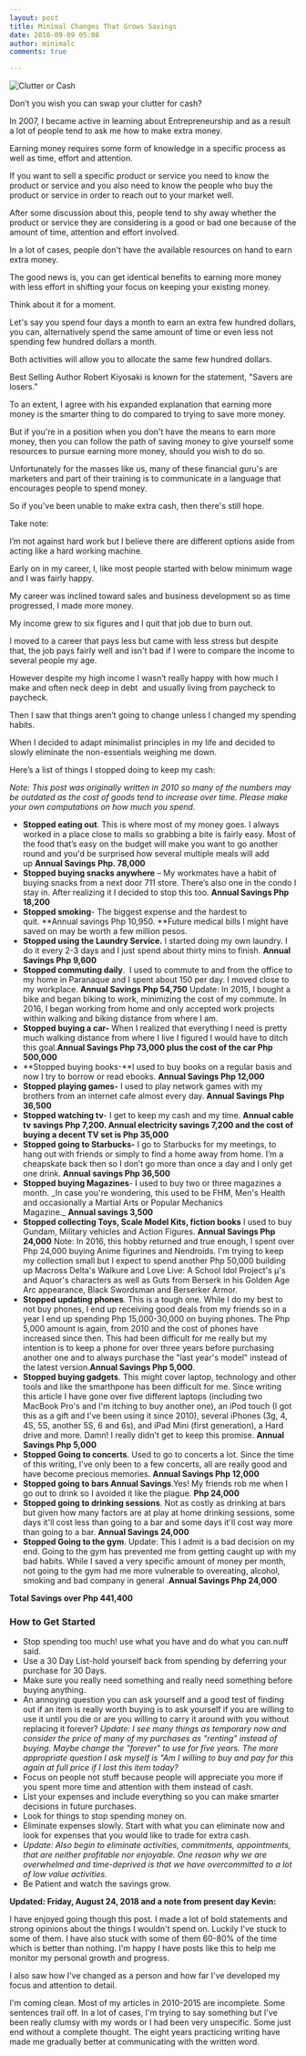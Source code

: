 ```yaml
---
layout: post
title: Minimal Changes That Grows Savings
date: 2010-09-09 05:08
author: minimalc
comments: true

---
```

<img src="http://farm5.static.flickr.com/4146/5053683676_9c112e7d3c.jpg" alt="Clutter or Cash" />

Don’t you wish you can swap your clutter for cash?

In 2007, I became active in learning about Entrepreneurship and as a result a lot of people tend to ask me how to make extra money. 

Earning money requires some form of knowledge in a specific process as well as time, effort and attention.

If you want to sell a specific product or service you need to know the product or service and you also need to know the people who buy the product or service in order to reach out to your market well.

After some discussion about this, people tend to shy away whether the product or service they are considering is a good or bad one because of the amount of time, attention and effort involved.

In a lot of cases, people don't have the available resources on hand to earn extra money.

The good news is, you can get identical benefits to earning more money with less effort in shifting your focus on keeping your existing money.

Think about it for a moment.

Let's say you spend four days a month to earn an extra few hundred dollars, you can, alternatively spend the same amount of time or even less not spending few hundred dollars a month.

Both activities will allow you to allocate the same few hundred dollars.

Best Selling Author Robert Kiyosaki is known for the statement, "Savers are losers."

To an extent, I agree with his expanded explanation that earning more money is the smarter thing to do compared to trying to save more money.

But if you're in a position when you don't have the means to earn more money, then you can follow the path of saving money to give yourself some resources to pursue earning more money, should you wish to do so.

Unfortunately for the masses like us, many of these financial guru's are marketers and part of their training is to communicate in a language that encourages people to spend money.

So if you've been unable to make extra cash, then there's still hope.

Take note:

I’m not against hard work but I believe there are different options aside from acting like a hard working machine. 

Early on in my career, I, like most people started with below minimum wage and I was fairly happy. 

My career was inclined toward sales and business development so as time progressed, I made more money. 

My income grew to six figures and I quit that job due to burn out. 

I moved to a career that pays less but came with less stress but despite that, the job pays fairly well and isn't bad if I were to compare the income to several people my age.

However despite my high income I wasn’t really happy with how much I make and often neck deep in debt  and usually living from paycheck to paycheck. 

Then I saw that things aren’t going to change unless I changed my spending habits. 

When I decided to adapt minimalist principles in my life and decided to slowly eliminate the non-essentials weighing me down.

Here’s a list of things I stopped doing to keep my cash:

_Note: This post was originally written in 2010 so many of the numbers may be outdated as the cost of goods tend to increase over time. Please make your own computations on how much you spend._

- **Stopped eating out**. This is where most of my money goes. I always worked in a place close to malls so grabbing a bite is fairly easy. Most of the food that’s easy on the budget will make you want to go another round and you'd be surprised how several multiple meals will add up **Annual Savings** **Php. 78,000**
- **Stopped buying snacks anywhere** – My workmates have a habit of buying snacks from a next door 711 store. There’s also one in the condo I stay in. After realizing it I decided to stop this too. **Annual Savings Php 18,200**
- **Stopped smoking**- The biggest expense and the hardest to quit. **Annual savings Php 10,950. **Future medical bills I might have saved on may be worth a few million pesos.
- **Stopped using the Laundry Service.** I started doing my own laundry. I do it every 2-3 days and I just spend about thirty mins to finish. **Annual Savings Php 9,600**
- **Stopped commuting daily**.  I used to commute to and from the office to my home in Paranaque and I spent about 150 per day. I moved close to my workplace. **Annual Savings Php 54,750** Update: In 2015, I bought a bike and began biking to work, minimizing the cost of my commute. In 2016, I began working from home and only accepted work projects within walking and biking distance from where I am.
- **Stopped buying a car-** When I realized that everything I need is pretty much walking distance from where I live I figured I would have to ditch this goal.**Annual Savings Php 73,000 plus the cost of the car Php 500,000**
- **Stopped buying books-**I used to buy books on a regular basis and now I try to borrow or read ebooks. **Annual Savings Php 12,000**
- **Stopped playing games-** I used to play network games with my brothers from an internet cafe almost every day. **Annual Savings Php 36,500**
- **Stopped watching tv**- I get to keep my cash and my time. **Annual cable tv savings Php 7,200. Annual electricity savings 7,200 and the cost of buying a decent TV set is Php 35,000**
- **Stopped going to Starbucks-** I go to Starbucks for my meetings, to hang out with friends or simply to find a home away from home. I’m a cheapskate back then so I don’t go more than once a day and I only get one drink. **Annual savings Php 36,500**
- **Stopped buying Magazines**- I used to buy two or three magazines a month. \_In case you're wondering, this used to be FHM, Men's Health and occasionally a Martial Arts or Popular Mechanics Magazine.\_ **Annual savings 3,500**
- **Stopped collecting Toys, Scale Model Kits, fiction books** I used to buy Gundam, Military vehicles and Action Figures. **Annual Savings Php 24,000** Note: In 2016, this hobby returned and true enough, I spent over Php 24,000 buying Anime figurines and Nendroids. I'm trying to keep my collection small but I expect to spend another Php 50,000 building up Macross Delta's Walkure and Love Live: A School Idol Project's µ's and Aquor's characters as well as Guts from Berserk in his Golden Age Arc appearance, Black Swordsman and Berserker Armor.
- **Stopped updating phones**.  This is a tough one. While I do my best to not buy phones, I end up receiving good deals from my friends so in a year I end up spending Php 15,000-30,000 on buying phones. The Php 5,000 amount is again, from 2010 and the cost of phones have increased since then. This had been difficult for me really but my intention is to keep a phone for over three years before purchasing another one and to always purchase the "last year's model" instead of the latest version.**Annual Savings Php 5,000**.
- **Stopped buying gadgets**. This might cover laptop, technology and other tools and like the smarthpone has been difficult for me. Since writing this article I have gone over five different laptops (including two MacBook Pro's and I'm itching to buy another one), an iPod touch (I got this as a gift and I've been using it since 2010), several iPhones (3g, 4, 4S, 5S, another 5S, 6 and 6s), and iPad Mini (first generation), a Hard drive and more. Damn! I really didn't get to keep this promise. **Annual Savings Php 5,000**
- **Stopped Going to concerts**. Used to go to concerts a lot. Since the time of this writing, I've only been to a few concerts, all are really good and have become precious memories. **Annual Savings Php 12,000**
- **Stopped going to bars Annual Savings**.Yes! My friends rob me when I go out to drink so I avoided it like the plague. **Php 24,000**
- **Stopped going to drinking sessions**. Not as costly as drinking at bars but given how many factors are at play at home drinking sessions, some days it'll cost less than going to a bar and some days it'll cost way more than going to a bar.  **Annual Savings 24,000**
- **Stopped Going to the gym**. Update: This I admit is a bad decision on my end. Going to the gym has prevented me from getting caught up with my bad habits. While I saved a very specific amount of money per month, not going to the gym had me more vulnerable to overeating, alcohol, smoking and bad company in general .**Annual Savings Php 24,000**

**Total Savings over Php 441,400**

### How to Get Started

- Stop spending too much! use what you have and do what you can.nuff said.
- Use a 30 Day List-hold yourself back from spending by deferring your purchase for 30 Days.
- Make sure you really need something and really need something before buying anything.
- An annoying question you can ask yourself and a good test of finding out if an item is really worth buying is to ask yourself if you are willing to use it until you die or are you willing to carry it around with you without replacing it forever? _Update: I see many things as temporary now and consider the price of many of my purchases as "renting" instead of buying. Maybe change the "forever" to use for five years. The more appropriate question I ask myself is "Am I willing to buy and pay for this again at full price if I lost this item today?_
- Focus on people not stuff because people will appreciate you more if you spent more time and attention with them instead of cash.
- List your expenses and include everything so you can make smarter decisions in future purchases.
- Look for things to stop spending money on.
- Eliminate expenses slowly. Start with what you can eliminate now and look for expenses that you would like to trade for extra cash.
- _Update: Also begin to eliminate activities, commitments, appointments, that are neither profitable nor enjoyable. One reason why we are overwhelmed and time-deprived is that we have overcommitted to a lot of low value activities._
- Be Patient and watch the savings grow.

**Updated: Friday, August 24, 2018 and a note from present day Kevin:**

I have enjoyed going though this post. I made a lot of bold statements and strong opinions about the things I wouldn't spend on. Luckily I've stuck to some of them. I have also stuck with some of them 60-80% of the time which is better than nothing. I'm happy I have posts like this to help me monitor my personal growth and progress.

I also saw how I've changed as a person and how far I've developed my focus and attention to detail.

I'm coming clean. Most of my articles in 2010-2015 are incomplete. Some sentences trail off. In a lot of cases, I'm trying to say something but I've been really clumsy with my words or I had been very unspecific. Some just end without a complete thought. The eight years practicing writing have made me gradually better at communicating with the written word.